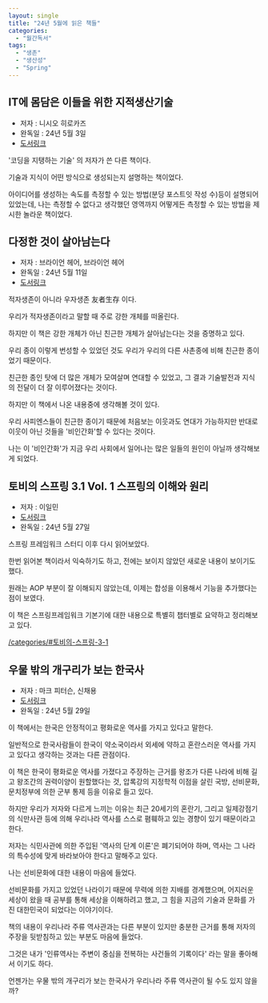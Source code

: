 ```yaml
---
layout: single
title: "24년 5월에 읽은 책들"
categories:
  - "월간독서"
tags:
  - "생존"
  - "생산성"
  - "Spring"
---
```


## IT에 몸담은 이들을 위한 지적생산기술

- 저자 : 니시오 히로카즈 
- 완독일 : 24년 5월 3일
- [도서링크](http://www.yes24.com/Product/Goods/79652283)

'코딩을 지탱하는 기술' 의 저자가 쓴 다른 책이다.

기술과 지식이 어떤 방식으로 생성되는지 설명하는 책이었다.

아이디어를 생성하는 속도를 측정할 수 있는 방법(분당 포스트잇 작성 수)등이 설명되어 있었는데, 나는 측정할 수 없다고 생각했던 영역까지 어떻게든 측정할 수 있는 방법을 제시한 놀라운 책이었다.

## 다정한 것이 살아남는다

- 저자 : 브라이언 헤어, 브라이언 헤어
- 완독일 : 24년 5월 11일
- [도서링크](http://www.yes24.com/Product/Goods/102836095)

적자생존이 아니라 우자생존 友者生存 이다.

우리가 적자생존이라고 말할 때 주로 강한 개체를 떠올린다.

하지만 이 책은 강한 개체가 아닌 친근한 개체가 살아남는다는 것을 증명하고 있다.

우리 종이 이렇게 번성할 수 있었던 것도 우리가 우리의 다른 사촌종에 비해 친근한 종이었기 때문이다.

친근한 종인 탓에 더 많은 개체가 모여살며 연대할 수 있었고, 그 결과 기술발전과 지식의 전달이 더 잘 이루어졌다는 것이다.

하지만 이 책에서 나온 내용중에 생각해볼 것이 있다.

우리 사피엔스들이 친근한 종이기 때문에 처음보는 이웃과도 연대가 가능하지만 반대로 이웃이 아닌 것들을 '비인간화'할 수 있다는 것이다.

나는 이 '비인간화'가 지금 우리 사회에서 일어나는 많은 일들의 원인이 아닐까 생각해보게 되었다.

## 토비의 스프링 3.1 Vol. 1 스프링의 이해와 원리

- 저자 : 이일민
- [도서링크](https://www.yes24.com/Product/Goods/7516721)
- 완독일 : 24년 5월 27일

스프링 프레임워크 스터디 이후 다시 읽어보았다.

한번 읽어본 책이라서 익숙하기도 하고, 전에는 보이지 않았던 새로운 내용이 보이기도 했다.

원래는 AOP 부분이 잘 이해되지 않았는데, 이제는 합성을 이용해서 기능을 추가했다는 점이 보였다.

이 책은 스프링프레임워크 기본기에 대한 내용으로 특별히 챕터별로 요약하고 정리해보고 있다. 

[/categories/#토비의-스프링-3-1](/categories/#%ED%86%A0%EB%B9%84%EC%9D%98-%EC%8A%A4%ED%94%84%EB%A7%81-3-1)

## 우물 밖의 개구리가 보는 한국사

- 저자 : 마크 피터슨, 신채용
- [도서링크](https://www.yes24.com/Product/Goods/115008608)
- 완독일 : 24년 5월 29일

이 책에서는 한국은 안정적이고 평화로운 역사를 가지고 있다고 말한다.

일반적으로 한국사람들이 한국이 약소국이라서 외세에 약하고 혼란스러운 역사를 가지고 있다고 생각하는 것과는 다른 관점이다.

이 책은 한국이 평화로운 역사를 가졌다고 주장하는 근거를 왕조가 다른 나라에 비해 길고 왕조간의 권력이양이 원할했다는 것, 압록강의 지정학적 이점을 살린 국방, 선비문화, 문치정부에 의한 군부 통제 등을 이유로 들고 있다.

하지만 우리가 저자와 다르게 느끼는 이유는 최근 20세기의 혼란기, 그리고 일제강점기의 식만사관 등에 의해 우리나라 역사를 스스로 폄훼하고 있는 경향이 있기 때문이라고 한다.

저자는 식민사관에 의한 주입된 '역사의 단계 이론'은 폐기되어야 하며, 역사는 그 나라의 특수성에 맞게 바라보아야 한다고 말해주고 있다.

나는 선비문화에 대한 내용이 마음에 들었다.

선비문화를 가지고 있었던 나라이기 때문에 무력에 의한 지배를 경계했으며, 어지러운 세상이 왔을 때 공부를 통해 세상을 이해하려고 했고, 그 힘을 지금의 기술과 문화를 가진 대한민국이 되었다는 이야기이다.

책의 내용이 우리나라 주류 역사관과는 다른 부분이 있지만 충분한 근거를 통해 저자의 주장을 뒷받침하고 있는 부분도 마음에 들었다.

그것은 내가 '인류역사는 주변이 중심을 전복하는 사건들의 기록이다' 라는 말을 좋아해서 이기도 하다.

언젠가는 우물 밖의 개구리가 보는 한국사가 우리나라 주류 역사관이 될 수도 있지 않을까?
